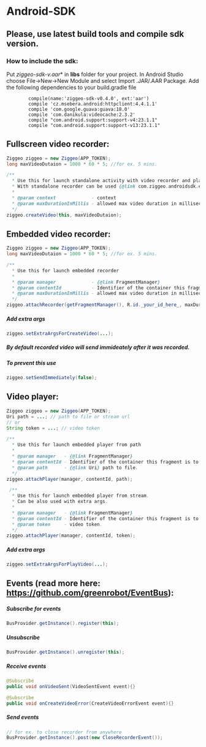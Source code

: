 # Android-SDK
## Please, use latest build tools and compile sdk version.
### How to include the sdk:
Put **ziggeo-sdk-v*.aar** in **libs** folder for your project.
In Android Studio choose File->New->New Module and select Import .JAR/.AAR Package.
Add the following dependencies to your build.gradle file
```
        compile(name:'ziggeo-sdk-v0.4.0', ext:'aar')
        compile 'cz.msebera.android:httpclient:4.4.1.1'
        compile 'com.google.guava:guava:18.0'
        compile 'com.danikula:videocache:2.3.2'
        compile "com.android.support:support-v4:23.1.1"
        compile "com.android.support:support-v13:23.1.1"
```

## Fullscreen video recorder:
```java
Ziggeo ziggeo = new Ziggeo(APP_TOKEN);
long maxVideoDutaion = 1000 * 60 * 5; //for ex. 5 mins.

/**
  * Use this for launch standalone activity with video recorder and player.
  * With standalone recorder can be used {@link com.ziggeo.androidsdk.eventbus.events.CloseRecorderEvent}
  *
  * @param context             - context
  * @param maxDurationInMillis - allowed max video duration in milliseconds.
  */
ziggeo.createVideo(this, maxVideoDutaion);
```
## Embedded video recorder:
```java
Ziggeo ziggeo = new Ziggeo(APP_TOKEN);
long maxVideoDutaion = 1000 * 60 * 5; //for ex. 5 mins.

/**
  * Use this for launch embedded recorder
  *
  * @param manager             - {@link FragmentManager}
  * @param contentId           - Identifier of the container this fragment is to be placed in.
  * @param maxDurationInMillis - allowed max video duration in milliseconds.
  */
ziggeo.attachRecorder(getFragmentManager(), R.id._your_id_here_, maxDuration);
```
##### Add extra args
```java
ziggeo.setExtraArgsForCreateVideo(...);
```
##### By default recorded video will send immideately after it was recorded. 
##### To prevent this use
```java
ziggeo.setSendImmediately(false);
```

## Video player:
```java
Ziggeo ziggeo = new Ziggeo(APP_TOKEN);
Uri path = ...; // path to file or stream url
// or
String token = ...; // video token

/**
  * Use this for launch embedded player from path
  *
  * @param manager   - {@link FragmentManager}
  * @param contentId - Identifier of the container this fragment is to be placed in.
  * @param path      - {@link Uri} path to file.
  */
ziggeo.attachPlayer(manager, contentId, path);
```

```java
 /**
  * Use this for launch embedded player from stream.
  * Can be also used with extra args.
  *
  * @param manager   - {@link FragmentManager}
  * @param contentId - Identifier of the container this fragment is to be placed in.
  * @param token     - video token.
  */
ziggeo.attachPlayer(manager, contentId, token);
```

##### Add extra args
```java
ziggeo.setExtraArgsForPlayVideo(...);
```

## Events (read more here: https://github.com/greenrobot/EventBus):
##### Subscribe for events 
```java
BusProvider.getInstance().register(this);
```
##### Unsubscribe 
```java
BusProvider.getInstance().unregister(this);
```

##### Receive events
```java
@Subscribe
public void onVideoSent(VideoSentEvent event){}

@Subscribe
public void onCreateVideoError(CreateVideoErrorEvent event){}
```

##### Send events
```java
// for ex. to close recorder from anywhere
BusProvider.getInstance().post(new CloseRecorderEvent());
```
